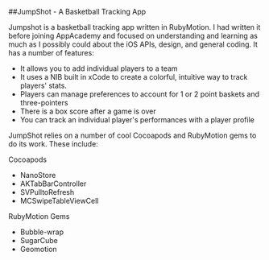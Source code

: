 ##JumpShot - A Basketball Tracking App

Jumpshot is a basketball tracking app written in RubyMotion. I had written it before joining AppAcademy and focused on understanding and learning as much as I possibly could about the iOS APIs, design, and general coding. It has a number of features: 

* It allows you to add individual players to a team
* It uses a NIB built in xCode to create a colorful, intuitive way to track players' stats. 
* Players can manage preferences to account for 1 or 2 point baskets and three-pointers
* There is a box score after a game is over
* You can track an individual player's performances with a player profile

JumpShot relies on a number of cool Cocoapods and RubyMotion gems to do its work. These include:

Cocoapods 
* NanoStore
* AKTabBarController
* SVPulltoRefresh
* MCSwipeTableViewCell

RubyMotion Gems
* Bubble-wrap
* SugarCube
* Geomotion